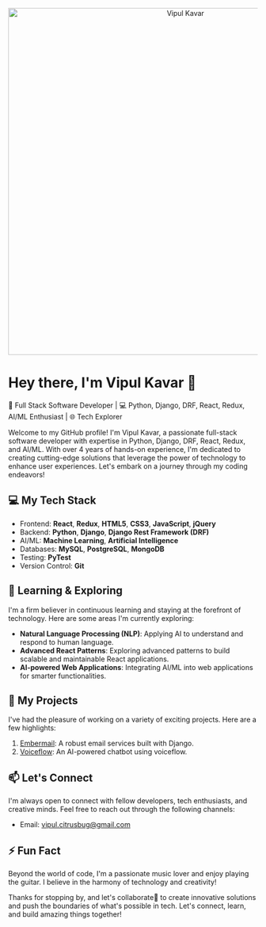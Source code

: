 <p align="center">
  <img src="https://media.giphy.com/media/coxQHKASG60HrHtvkt/giphy.gif" alt="Vipul Kavar" width="700"/>
</p>

# Hey there, I'm Vipul Kavar 👋

🚀 Full Stack Software Developer | 💻 Python, Django, DRF, React, Redux, AI/ML Enthusiast | 🌐 Tech Explorer

Welcome to my GitHub profile! I'm Vipul Kavar, a passionate full-stack software developer with expertise in Python, Django, DRF, React, Redux, and AI/ML. With over 4 years of hands-on experience, I'm dedicated to creating cutting-edge solutions that leverage the power of technology to enhance user experiences. Let's embark on a journey through my coding endeavors!

## 💻 My Tech Stack

- Frontend: **React**, **Redux**, **HTML5**, **CSS3**, **JavaScript**, **jQuery**
- Backend: **Python**, **Django**, **Django Rest Framework (DRF)**
- AI/ML: **Machine Learning**, **Artificial Intelligence**
- Databases: **MySQL**, **PostgreSQL**, **MongoDB**
- Testing: **PyTest**
- Version Control: **Git**

## 🌱 Learning & Exploring

I'm a firm believer in continuous learning and staying at the forefront of technology. Here are some areas I'm currently exploring:

- **Natural Language Processing (NLP)**: Applying AI to understand and respond to human language.
- **Advanced React Patterns**: Exploring advanced patterns to build scalable and maintainable React applications.
- **AI-powered Web Applications**: Integrating AI/ML into web applications for smarter functionalities.

## 🚀 My Projects

I've had the pleasure of working on a variety of exciting projects. Here are a few highlights:

1. [Embermail](https://github.com/VipulCitrusbug?tab=repositories): A robust email services built with Django.
2. [Voiceflow](https://github.com/VipulCitrusbug?tab=repositories): An AI-powered chatbot using voiceflow.

## 📫 Let's Connect

I'm always open to connect with fellow developers, tech enthusiasts, and creative minds. Feel free to reach out through the following channels:

- Email: vipul.citrusbug@gmail.com

## ⚡ Fun Fact

Beyond the world of code, I'm a passionate music lover and enjoy playing the guitar. I believe in the harmony of technology and creativity!

Thanks for stopping by, and let's collaborate👯 to create innovative solutions and push the boundaries of what's possible in tech. Let's connect, learn, and build amazing things together!


